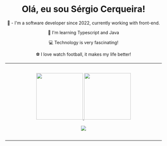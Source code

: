 <div>
  <h1 align="center"> Olá, eu sou Sérgio Cerqueira! </h1>
  <p align="center">🔭 - I'm a software developer since 2022, currently working with front-end. </p>
  <p align="center"> 🌱 I'm learning Typescript and Java </p>
  <p align="center"> 💻 Technology is very fascinating! </p>
  <p align="center"> ⚽ I love watch football, it makes my life better! </p>
</div>
<hr/>
<br>
<div align="center">
  <a href="https://github.com/sergiocerq">
    <img height="150em" src="https://github-readme-stats.vercel.app/api?username=sergiocerq&show_icons=true&theme=tokyonight"/>
    <img height="150em" src="https://github-readme-stats.vercel.app/api/top-langs/?username=sergiocerq&layout=compact&theme=tokyonight&size_weight=0.5&count_weight=0.5"/>
  </a>
</div>

<div align="center" valign="top"><br>
   <img src="https://skillicons.dev/icons?i=html,css,javascript,typescript,react,redux,bootstrap,nodejs,git,github,postman,mongodb,java,vscode,postgresql" /><br>
</div><br>
<hr/>
</div>
